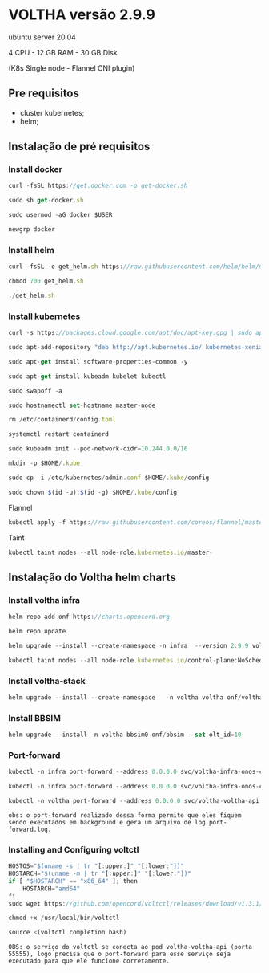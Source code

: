 # VOLTHA versão 2.9.9

ubuntu server 20.04 

4 CPU - 12 GB RAM - 30 GB Disk

(K8s Single node - Flannel CNI plugin)

## Pre requisitos
- cluster kubernetes;
- helm;

## Instalação de pré requisitos

### Install docker

```js
curl -fsSL https://get.docker.com -o get-docker.sh

sudo sh get-docker.sh

sudo usermod -aG docker $USER     

newgrp docker
```

### Install helm
```js
curl -fsSL -o get_helm.sh https://raw.githubusercontent.com/helm/helm/main/scripts/get-helm-3

chmod 700 get_helm.sh

./get_helm.sh
```

### Install kubernetes

```js
curl -s https://packages.cloud.google.com/apt/doc/apt-key.gpg | sudo apt-key add

sudo apt-add-repository "deb http://apt.kubernetes.io/ kubernetes-xenial main"

sudo apt-get install software-properties-common -y

sudo apt-get install kubeadm kubelet kubectl

sudo swapoff -a

sudo hostnamectl set-hostname master-node

rm /etc/containerd/config.toml

systemctl restart containerd

sudo kubeadm init --pod-network-cidr=10.244.0.0/16

mkdir -p $HOME/.kube

sudo cp -i /etc/kubernetes/admin.conf $HOME/.kube/config

sudo chown $(id -u):$(id -g) $HOME/.kube/config
```

Flannel
```js
kubectl apply -f https://raw.githubusercontent.com/coreos/flannel/master/Documentation/kube-flannel.yml

```

Taint
```js
kubectl taint nodes --all node-role.kubernetes.io/master-
```

## Instalação do Voltha helm charts

### Install voltha infra
```js
helm repo add onf https://charts.opencord.org

helm repo update
```

```js
helm upgrade --install --create-namespace -n infra  --version 2.9.9 voltha-infra onf/voltha-infra

kubectl taint nodes --all node-role.kubernetes.io/control-plane:NoSchedule-
```


### Install voltha-stack
```js
helm upgrade --install --create-namespace   -n voltha voltha onf/voltha-stack   --version 2.9.9 --set global.stack_name=voltha   --set global.voltha_infra_name=voltha-infra   --set global.voltha_infra_namespace=infra
```

### Install BBSIM
```js
helm upgrade --install -n voltha bbsim0 onf/bbsim --set olt_id=10
```

### Port-forward 

```js
kubectl -n infra port-forward --address 0.0.0.0 svc/voltha-infra-onos-classic-hs 8101:8101  2>&1 >> port-forward.log &

kubectl -n infra port-forward --address 0.0.0.0 svc/voltha-infra-onos-classic-hs 8181:8181  2>&1 >> port-forward.log &

kubectl -n voltha port-forward --address 0.0.0.0 svc/voltha-voltha-api 55555 2>&1 >> port-forward.log &
```

`obs: o port-forward realizado dessa forma permite que eles fiquem sendo executados em background e gera um arquivo de log port-forward.log.`

### Installing and Configuring voltctl
```js
HOSTOS="$(uname -s | tr "[:upper:]" "[:lower:"])"
HOSTARCH="$(uname -m | tr "[:upper:]" "[:lower:"])"
if [ "$HOSTARCH" == "x86_64" ]; then
    HOSTARCH="amd64"
fi
sudo wget https://github.com/opencord/voltctl/releases/download/v1.3.1/voltctl-1.3.1-$HOSTOS-$HOSTARCH -O /usr/local/bin/voltctl

chmod +x /usr/local/bin/voltctl

source <(voltctl completion bash)
```

`OBS: o serviço do voltctl se conecta ao pod voltha-voltha-api (porta 55555), logo precisa que o port-forward para esse serviço seja executado para que ele funcione corretamente.`

